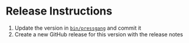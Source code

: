 # Release Instructions

1. Update the version in [`bin/pressgang`](./bin/pressgang) and commit it
2. Create a new GitHub release for this version with the release notes
